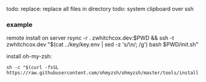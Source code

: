 todo: replace: replace all files in directory
todo: system clipboard over ssh

### example
remote install on server rsync -r . zwhitchcox.dev:$PWD && ssh -t zwhitchcox.dev "$(cat ../key/key.env | sed -z 's/\n/; /g') bash $PWD/init.sh"

install oh-my-zsh:

```
sh -c "$(curl -fsSL https://raw.githubusercontent.com/ohmyzsh/ohmyzsh/master/tools/install.sh)"

```

